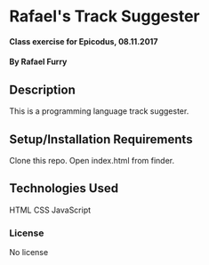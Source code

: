 # Rafael's Track Suggester

#### Class exercise for Epicodus, 08.11.2017

#### By Rafael Furry

## Description

This is a programming language track suggester.

## Setup/Installation Requirements

Clone this repo. Open index.html from finder.

## Technologies Used
HTML
CSS
JavaScript

### License

No license
